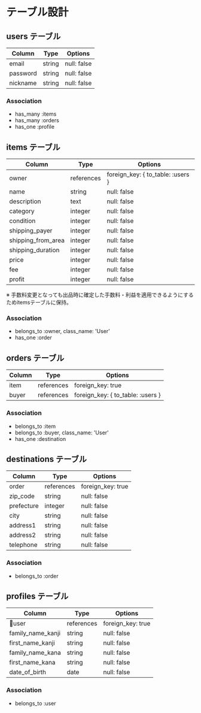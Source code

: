 # テーブル設計

## users テーブル
| Column     | Type       | Options                        |
| ---------- | ---------- | ------------------------------ |
| email      | string     | null: false                    |
| password   | string     | null: false                    |
| nickname   | string     | null: false                    |

### Association
- has_many :items
- has_many :orders
- has_one :profile


## items テーブル
| Column             | Type       | Options                           |
| ------------------ | ---------- | --------------------------------- |
| owner              | references | foreign_key: { to_table: :users } |
| name               | string     | null: false                       |
| description        | text       | null: false                       |
| category           | integer    | null: false                       |
| condition          | integer    | null: false                       |
| shipping_payer     | integer    | null: false                       |
| shipping_from_area | integer    | null: false                       |
| shipping_duration  | integer    | null: false                       |
| price              | integer    | null: false                       |
| fee                | integer    | null: false                       | ※
| profit             | integer    | null: false                       | ※
※ 手数料変更となっても出品時に確定した手数料・利益を適用できるようにするためitemsテーブルに保持。

### Association
- belongs_to :owner, class_name: 'User'
- has_one :order


## orders テーブル
| Column     | Type       | Options                           |
| ---------- | ---------- | --------------------------------- |
| item       | references | foreign_key: true                 |
| buyer      | references | foreign_key: { to_table: :users } |

### Association
- belongs_to :item
- belongs_to :buyer, class_name: 'User'
- has_one :destination


## destinations テーブル
| Column     | Type       | Options                        |
| ---------- | ---------- | ------------------------------ |
| order      | references | foreign_key: true              |
| zip_code   | string     | null: false                    |
| prefecture | integer    | null: false                    |
| city       | string     | null: false                    |
| address1   | string     | null: false                    |
| address2   | string     | null: false                    |
| telephone  | string     | null: false                    |

### Association
- belongs_to :order


## profiles テーブル
| Column            | Type       | Options                        |
| ----------------- | ---------- | ------------------------------ |
| user              | references | foreign_key: true              |
| family_name_kanji | string     | null: false                    |
| first_name_kanji  | string     | null: false                    |
| family_name_kana  | string     | null: false                    |
| first_name_kana   | string     | null: false                    |
| date_of_birth     | date       | null: false                    |

### Association
- belongs_to :user
